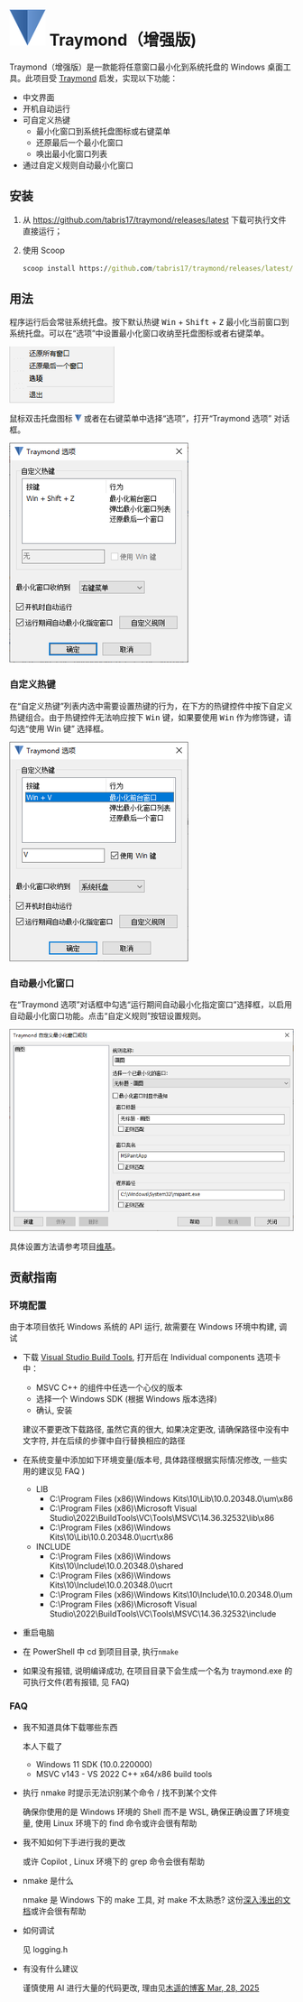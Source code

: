 # ![Traymond](images/logo.png) Traymond（增强版)

Traymond（增强版）是一款能将任意窗口最小化到系统托盘的 Windows 桌面工具。此项目受 [Traymond](https://github.com/fcFn/traymond) 启发，实现以下功能：

- 中文界面
- 开机自动运行
- 可自定义热键
  - 最小化窗口到系统托盘图标或右键菜单
  - 还原最后一个最小化窗口
  - 唤出最小化窗口列表
- 通过自定义规则自动最小化窗口

## 安装

1. 从 https://github.com/tabris17/traymond/releases/latest 下载可执行文件直接运行；

2. 使用 Scoop

   ```cmd
   scoop install https://github.com/tabris17/traymond/releases/latest/download/traymond.json
   ```

## 用法

程序运行后会常驻系统托盘。按下默认热键 <kbd>Win</kbd> + <kbd>Shift</kbd> + <kbd>Z</kbd> 最小化当前窗口到系统托盘。可以在“选项”中设置最小化窗口收纳至托盘图标或者右键菜单。

![popup menu](images/popup-menu.png)

鼠标双击托盘图标 ![icon](images/logo-sm.png) 或者在右键菜单中选择“选项”，打开“Traymond 选项” 对话框。

![Traymond 选项](images/options.png)

### 自定义热键

在“自定义热键”列表内选中需要设置热键的行为，在下方的热键控件中按下自定义热键组合。由于热键控件无法响应按下 <kbd>Win</kbd> 键，如果要使用 <kbd>Win</kbd> 作为修饰键，请勾选“使用 Win 键” 选择框。

![设置热键](images/options-hotkey.png)

### 自动最小化窗口

在“Traymond 选项”对话框中勾选“运行期间自动最小化指定窗口”选择框，以启用自动最小化窗口功能。点击“自定义规则”按钮设置规则。

![自定义隐藏窗口规则](images/rules.png)

具体设置方法请参考项目[维基](https://github.com/tabris17/traymond/wiki)。

## 贡献指南

### 环境配置

由于本项目依托 Windows 系统的 API 运行, 故需要在 Windows 环境中构建, 调试

- 下载 [Visual Studio Build Tools](https://visualstudio.microsoft.com/zh-hans/visual-cpp-build-tools/), 打开后在 Individual components 选项卡中：

  - MSVC C++ 的组件中任选一个心仪的版本
  - 选择一个 Windows SDK (根据 Windows 版本选择)
  - 确认, 安装

  建议不要更改下载路径, 虽然它真的很大, 如果决定更改, 请确保路径中没有中文字符, 并在后续的步骤中自行替换相应的路径

- 在系统变量中添加如下环境变量(版本号, 具体路径根据实际情况修改, 一些实用的建议见 FAQ )

  - LIB
    - C:\Program Files (x86)\Windows Kits\10\Lib\10.0.20348.0\um\x86
    - C:\Program Files (x86)\Microsoft Visual Studio\2022\BuildTools\VC\Tools\MSVC\14.36.32532\lib\x86
    - C:\Program Files (x86)\Windows Kits\10\Lib\10.0.20348.0\ucrt\x86
  - INCLUDE
    - C:\Program Files (x86)\Windows Kits\10\Include\10.0.20348.0\shared
    - C:\Program Files (x86)\Windows Kits\10\Include\10.0.20348.0\ucrt
    - C:\Program Files (x86)\Windows Kits\10\Include\10.0.20348.0\um
    - C:\Program Files (x86)\Microsoft Visual Studio\2022\BuildTools\VC\Tools\MSVC\14.36.32532\include

- 重启电脑
- 在 PowerShell 中 cd 到项目目录, 执行`nmake`
- 如果没有报错, 说明编译成功, 在项目目录下会生成一个名为 traymond.exe 的可执行文件(若有报错, 见 FAQ)

### FAQ

- 我不知道具体下载哪些东西

  本人下载了

  - Windows 11 SDK (10.0.220000)
  - MSVC v143 - VS 2022 C++ x64/x86 build tools

- 执行 nmake 时提示无法识别某个命令 / 找不到某个文件

  确保你使用的是 Windows 环境的 Shell 而不是 WSL, 确保正确设置了环境变量, 使用 Linux 环境下的 find 命令或许会很有帮助

- 我不知如何下手进行我的更改

  或许 Copilot , Linux 环境下的 grep 命令会很有帮助

- nmake 是什么

  nmake 是 Windows 下的 make 工具, 对 make 不太熟悉? 这份[深入浅出的文档](https://seisman.github.io/how-to-write-makefile/)或许会很有帮助

- 如何调试

  见 logging.h

- 有没有什么建议

  谨慎使用 AI 进行大量的代码更改, 理由见[木遥的博客 Mar, 28, 2025](https://blog.farmostwood.net/author/farmostwood)
